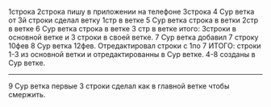 1строка
2строка пишу в приложении на телефоне
3строка
4 Сур ветка от 3й строки сделал ветку 1стр в ветке
5 Сур ветка строка в ветки 2стр в ветке
6 Сур ветка строка в ветке 3 стр в ветке итого: 3строки в основной ветке и 3 строки в своей ветке.
7 Сур ветка добавил 7 строку 10фев
8 Сур ветка 12фев. Отредактировал строки с 1по 7 ИТОГО: строки 1-3 из основной ветки и отредактированны  в Сур ветке. 4-8 созданы в Сур ветке.
____________________________________________________________________________________________________________________________________
9 Сур ветка первые 3 строки сделал как в главной ветке чтобы смержить.